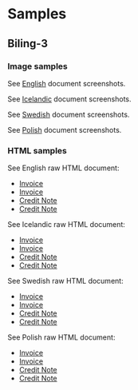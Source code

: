 # Samples

## Biling-3

### Image samples

See [English](biling-3/English.md) document screenshots.

See [Icelandic](biling-3/Icelandic.md) document screenshots.

See [Swedish](biling-3/Swedish.md) document screenshots.

See [Polish](biling-3/Polish.md) document screenshots.


### HTML samples

See English raw HTML document:
- [Invoice](biling-3/html/bisenubl-invoice-complete_en.html)
- <a href="biling-3/html/bisenubl-invoice-complete_en.html" target="_blank">Invoice</a>
- [Credit Note](biling-3/html/bisenubl-creditnote-complete_en.html)
- <a href="biling-3/html/bisenubl-creditnote-complete_en.html" target="_blank">Credit Note</a>

See Icelandic raw HTML document:
- [Invoice](biling-3/html/bisenubl-invoice-complete_is.html)
- <a href="biling-3/html/bisenubl-invoice-complete_is.html" target="_blank">Invoice</a>
- [Credit Note](biling-3/html/bisenubl-creditnote-complete_is.html)
- <a href="biling-3/html/bisenubl-creditnote-complete_is.html" target="_blank">Credit Note</a>

See Swedish raw HTML document:
- [Invoice](biling-3/html/bisenubl-invoice-complete_se.html)
- <a href="biling-3/html/bisenubl-invoice-complete_se.html" target="_blank">Invoice</a>
- [Credit Note](biling-3/html/bisenubl-creditnote-complete_se.html)
- <a href="biling-3/html/bisenubl-creditnote-complete_se.html" target="_blank">Credit Note</a>

See Polish raw HTML document:
- [Invoice](biling-3/html/bisenubl-invoice-complete_pl.html)
- <a href="biling-3/html/bisenubl-invoice-complete_pl.html" target="_blank">Invoice</a>
- [Credit Note](biling-3/html/bisenubl-creditnote-complete_pl.html)
- <a href="biling-3/html/bisenubl-creditnote-complete_pl.html" target="_blank">Credit Note</a>